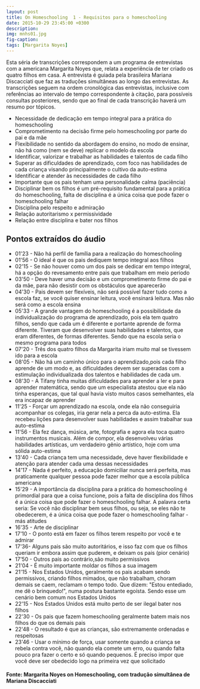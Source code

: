 ```yaml
---
layout: post
title: On Homeschooling  1 - Requisitos para o homeschooling
date: 2015-10-29 23:45:00 +0300
description: 
img: mnhs01.jpg
fig-caption: 
tags: [Margarita Noyes]
---
```


Esta séria de transcrições correspondem a um programa de entrevistas com a americana Margarita Noyes que, relata a experiência de ter criado os quatro filhos em casa. A entrevista é guiada pela brasileira Mariana Discacciati que faz as traduções simultâneas ao longo das entrevistas. As transcrições seguem na ordem cronológica das entrevistas, inclusive com referências ao intervalo de tempo correspondente à citação, para possíveis consultas posteriores, sendo que ao final de cada transcrição haverá um resumo por tópicos.

* Necessidade de dedicação em tempo integral para a prática do homeschooling 
* Comprometimento na decisão firme pelo homeschooling por parte do pai e da mãe
* Flexibilidade no sentido da abordagem do ensino, no modo de ensinar, não há como (nem se deve) replicar o modelo da escola
* Identificar, valorizar e trabalhar as habilidades e talentos de cada filho
* Superar as dificuldades de aprendizado, com foco nas habilidades de cada criança visando principalmente o cultivo da auto-estima
* Identificar e atender às necessidades de cada filho
* Importante que os pais tenham uma personalidade calma (paciência)
* Disciplinar bem os filhos é um pré-requisito fundamental para a prática do homeschooling, falta de disciplina é a única coisa que pode fazer o homeschooling falhar
* Disciplina pelo respeito e admiração
* Relação autoritarismo x permissividade
* Relação entre disciplina e bater nos filhos

## Pontos extraídos do áudio

* 01'23 - Não há perfil de família para a realização do homeschooling
* 01'56 - O ideal é que os pais dediquem tempo integral aos filhos
* 02'15 - Se não houver como um dos pais se dedicar em tempo integral, há a opção do revesamento entre pais que trabalham em meio período
* 03'50 - Deve haver uma decisão e um comprometimento firme do pai e da mãe, para não desistir com os obstáculos que aparecerão
* 04'30 - Pais devem ser flexíveis, não será possível fazer tudo como a escola faz, se você quiser ensinar leitura, você ensinará leitura. Mas não será como a escola ensina
* 05'33 - A grande vantagem do homeschooling é a possibilidade da individualização do programa de aprendizado, pois ela tem quatro filhos, sendo que cada um é diferente e portante aprende de forma diferente. Tiveram que desenvolver suas habilidades e talentos, que eram diferentes, de formas diferentes. Sendo que na escola seria o mesmo programa para todos
* 07'20 - Três dos quatro filhos da Margarita iriam muito mal se tivessem ido para a escola
* 08'05 - Não há um caminho único para o aprendizado,pois cada filho aprende de um modo e, as dificuldades devem ser superadas com a estimulação individualizada dos talentos e habilidades de cada um.
* 08'30 - A Tifany tinha muitas dificuldades para aprender a ler e para aprender matemática, sendo que um especialista atestou que ela não tinha esperanças, que tal qual havia visto muitos casos semelhantes, ela era incapaz de aprender
* 11'25 - Forçar um aprendizado na escola, onde ela não conseguiria acompanhar os colegas, iria gerar nela a perca da auto-estima. Ela recebeu lições para desenvolver suas habilidades e assim trabalhar sua auto-estima
* 11'56 - Ela fez dança, música, arte, fotografia e agora ela toca quatro instrumentos musicais. Além de compor, ela desenvolveu várias habilidades artísticas, um verdadeiro gênio artístico, hoje com uma sólida auto-estima
* 13'40 - Cada criança tem uma necessidade, deve haver flexibilidade e atenção para atender cada uma dessas necessidades
* 14'17 - Nada é perfeito, a educação domiciliar nunca será perfeita, mas praticamente qualquer pessoa pode fazer melhor que a escola pública americana
* 15'29 - A importância da disciplina para a prática do homeschooling é primordial para que a coisa funcione, pois a falta de disciplina dos filhos é a única coisa que pode fazer o homeschooling falhar. A palavra certa seria: Se você não disciplinar bem seus filhos, ou seja, se eles não te obedecerem, é a única coisa que pode fazer o homeschooling falhar - más atitudes
* 16'35 - Arte de disciplinar
* 17'10 - O ponto está em fazer os filhos terem respeito por você e te admirar
* 17'36- Alguns pais são muito autoritários, e isso faz com que os filhos queriam ir embora assim que puderem, e deixam os pais (pior cenário)
* 17'50 - Outros pais ao contrário,são muito permissivos
* 21'04 - É muito importante moldar os filhos a sua imagem
* 21'15 - Nos Estados Unidos, geralmente os pais acabam sendo permissivos, criando filhos mimados, que não trabalham, choram demais se caem, reclamam o tempo todo. Que dizem: "Estou entediado, me dê o brinquedo!", numa postura bastante egoísta. Sendo esse um cenário bem comum nos Estados Unidos
* 22'15 - Nos Estados Unidos está muito perto de ser ilegal bater nos filhos
* 22'30 - Os pais que fazem homeschooling geralmente batem mais nos filhos do que os demais pais
* 22'48 - O resultado é que as crianças, são extremamente ordenadas e respeitosas
* 23'46 - Usar o mínimo de força, usar somente quando a criança se rebela contra você, não quando ela comete um erro, ou quando falta pouco pra fazer o certo e só quando pequenos. É preciso impor que você deve ser obedecido logo na primeira vez que solicitado

#### Fonte: Margarita Noyes on Homeschooling, com tradução simultânea de Mariana Discacciati